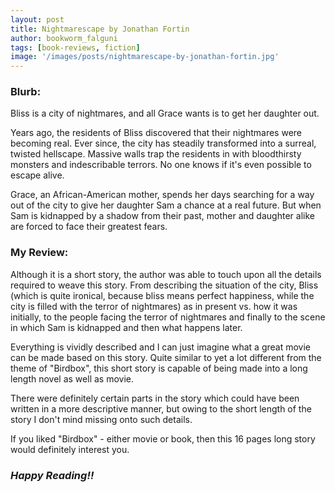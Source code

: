 ```yaml
---
layout: post
title: Nightmarescape by Jonathan Fortin
author: bookworm_falguni
tags: [book-reviews, fiction]
image: '/images/posts/nightmarescape-by-jonathan-fortin.jpg'
---
```

### **Blurb:**
Bliss is a city of nightmares, and all Grace wants is to get her daughter out.

Years ago, the residents of Bliss discovered that their nightmares were becoming real. Ever since, the city has steadily transformed into a surreal, twisted hellscape. Massive walls trap the residents in with bloodthirsty monsters and indescribable terrors. No one knows if it's even possible to escape alive.

Grace, an African-American mother, spends her days searching for a way out of the city to give her daughter Sam a chance at a real future. But when Sam is kidnapped by a shadow from their past, mother and daughter alike are forced to face their greatest fears.

### **My Review:**
Although it is a short story, the author was able to touch upon all the details required to weave this story. From describing the situation of the city, Bliss (which is quite ironical, because bliss means perfect happiness, while the city is filled with the terror of nightmares) as in present vs. how it was initially, to the people facing the terror of nightmares and finally to the scene in which Sam is kidnapped and then what happens later.

Everything is vividly described and I can just imagine what a great movie can be made based on this story. Quite similar to yet a lot different from the theme of "Birdbox", this short story is capable of being made into a long length novel as well as movie.

There were definitely certain parts in the story which could have been written in a more descriptive manner, but owing to the short length of the story I don't mind missing onto such details.

If you liked "Birdbox" - either movie or book, then this 16 pages long story would definitely interest you.


### ***Happy Reading!!***
